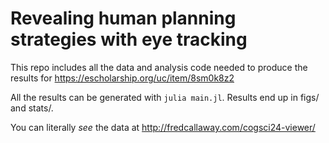 # Revealing human planning strategies with eye tracking

This repo includes all the data and analysis code needed to produce the results for https://escholarship.org/uc/item/8sm0k8z2

All the results can be generated with `julia main.jl`. Results end up in figs/ and stats/.

You can literally _see_ the data at http://fredcallaway.com/cogsci24-viewer/

